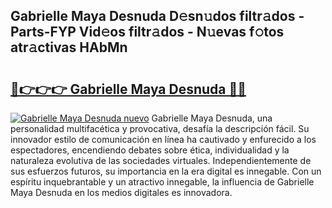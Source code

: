 ## Gabrielle Maya Desnuda D𝚎sn𝚞dos filtr𝚊dos - Parts-FYP Vid𝚎os filtr𝚊dos - N𝚞evas f𝚘tos atr𝚊ctivas HAbMn

# <h2><a href="http://mb48mmy.tromn.icu/?c=Gabrielle+Maya+Desnuda">🔗👉👉👉 Gabrielle Maya Desnuda 🔗🔗</a></h2>

[![Gabrielle Maya Desnuda nuevo](https://i.imgur.com/pEAQMta.gif)](http://mb48mmy.tromn.icu/?c=Gabrielle+Maya+Desnuda)
Gabrielle Maya Desnuda, una personalidad multifacética y provocativa, desafía la descripción fácil. Su innovador estilo de comunicación en línea ha cautivado y enfurecido a los espectadores, encendiendo debates sobre ética, individualidad y la naturaleza evolutiva de las sociedades virtuales. Independientemente de sus esfuerzos futuros, su importancia en la era digital es innegable. Con un espíritu inquebrantable y un atractivo innegable, la influencia de Gabrielle Maya Desnuda en los medios digitales es innovadora.
